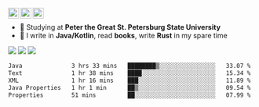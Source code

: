 [<img align="left" alt="Igr1x | Gmail" width="22px" src="https://cdn.simpleicons.org/gmail/black/white" />](mailto:iv05012003@gmail.com)
[<img align="left" alt="Igr1x | LinkedIn" width="22px" src="https://cdn.simpleicons.org/linkedin/black/white" />](https://www.linkedin.com/in/igor-varnavskii-9a380432a/)
[<img align="left" alt="Igr1x | Telegram" width="22px" src="https://cdn.simpleicons.org/telegram/black/white" />](https://t.me/Igr1x)
<br/>

- 📒 Studying at **Peter the Great St. Petersburg State University**
- 👾 I write in **Java/Kotlin**, read **books**, write **Rust** in my spare time

![](http://github-profile-summary-cards.vercel.app/api/cards/most-commit-language?username=Igr1x&theme=github) ![](http://github-profile-summary-cards.vercel.app/api/cards/stats?username=Igr1x&theme=github)
![](http://github-profile-summary-cards.vercel.app/api/cards/profile-details?username=Igr1x&theme=github)

 <!--START_SECTION:waka-->

```txt
Java              3 hrs 33 mins   ████████▒░░░░░░░░░░░░░░░░   33.07 %
Text              1 hr 38 mins    ████░░░░░░░░░░░░░░░░░░░░░   15.34 %
XML               1 hr 16 mins    ███░░░░░░░░░░░░░░░░░░░░░░   11.89 %
Java Properties   1 hr 1 min      ██▒░░░░░░░░░░░░░░░░░░░░░░   09.54 %
Properties        51 mins         ██░░░░░░░░░░░░░░░░░░░░░░░   07.99 %
```

<!--END_SECTION:waka-->


